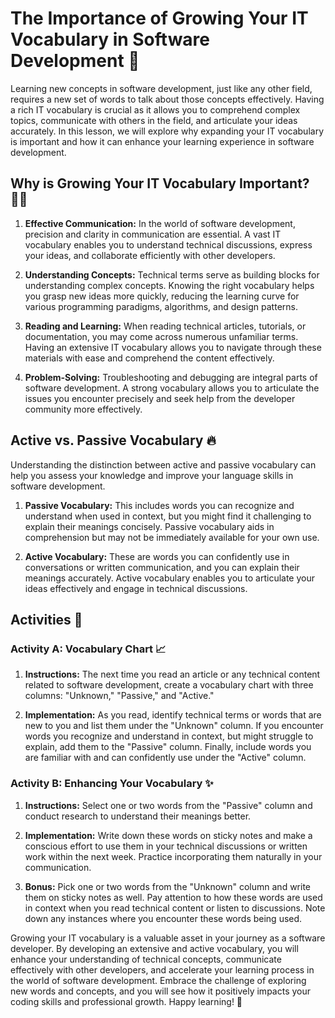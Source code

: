 # The Importance of Growing Your IT Vocabulary in Software Development 📝

Learning new concepts in software development, just like any other field, requires a new set of words to talk about those concepts effectively. Having a rich IT vocabulary is crucial as it allows you to comprehend complex topics, communicate with others in the field, and articulate your ideas accurately. In this lesson, we will explore why expanding your IT vocabulary is important and how it can enhance your learning experience in software development.

## Why is Growing Your IT Vocabulary Important? 💁🏿

1. **Effective Communication:** In the world of software development, precision and clarity in communication are essential. A vast IT vocabulary enables you to understand technical discussions, express your ideas, and collaborate efficiently with other developers.

2. **Understanding Concepts:** Technical terms serve as building blocks for understanding complex concepts. Knowing the right vocabulary helps you grasp new ideas more quickly, reducing the learning curve for various programming paradigms, algorithms, and design patterns.

3. **Reading and Learning:** When reading technical articles, tutorials, or documentation, you may come across numerous unfamiliar terms. Having an extensive IT vocabulary allows you to navigate through these materials with ease and comprehend the content effectively.

4. **Problem-Solving:** Troubleshooting and debugging are integral parts of software development. A strong vocabulary allows you to articulate the issues you encounter precisely and seek help from the developer community more effectively.

## Active vs. Passive Vocabulary 🔥

Understanding the distinction between active and passive vocabulary can help you assess your knowledge and improve your language skills in software development.

1. **Passive Vocabulary:** This includes words you can recognize and understand when used in context, but you might find it challenging to explain their meanings concisely. Passive vocabulary aids in comprehension but may not be immediately available for your own use.

2. **Active Vocabulary:** These are words you can confidently use in conversations or written communication, and you can explain their meanings accurately. Active vocabulary enables you to articulate your ideas effectively and engage in technical discussions.

## Activities 🎉

### Activity A: Vocabulary Chart 📈

1. **Instructions:** The next time you read an article or any technical content related to software development, create a vocabulary chart with three columns: "Unknown," "Passive," and "Active."

2. **Implementation:** As you read, identify technical terms or words that are new to you and list them under the "Unknown" column. If you encounter words you recognize and understand in context, but might struggle to explain, add them to the "Passive" column. Finally, include words you are familiar with and can confidently use under the "Active" column.

### Activity B: Enhancing Your Vocabulary ✨

1. **Instructions:** Select one or two words from the "Passive" column and conduct research to understand their meanings better.

2. **Implementation:** Write down these words on sticky notes and make a conscious effort to use them in your technical discussions or written work within the next week. Practice incorporating them naturally in your communication.

3. **Bonus:** Pick one or two words from the "Unknown" column and write them on sticky notes as well. Pay attention to how these words are used in context when you read technical content or listen to discussions. Note down any instances where you encounter these words being used.

Growing your IT vocabulary is a valuable asset in your journey as a software developer. By developing an extensive and active vocabulary, you will enhance your understanding of technical concepts, communicate effectively with other developers, and accelerate your learning process in the world of software development. Embrace the challenge of exploring new words and concepts, and you will see how it positively impacts your coding skills and professional growth. Happy learning! 🚀